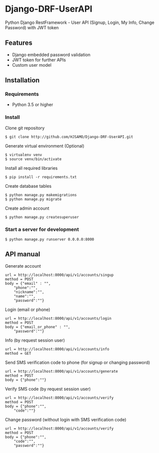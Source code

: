 # Django-DRF-UserAPI

Python Django RestFramework - User API (Signup, Login, My Info, Change Password)
with JWT token


## Features

* Django embedded password validation
* JWT token for further APIs
* Custom user model


## Installation	

### Requirements

* Python 3.5 or higher


### Install
Clone git repository

	$ git clone http://github.com/HJSAMO/Django-DRF-UserAPI.git
  
Generate virtual environment (Optional)

	$ virtualenv venv
	$ source venv/bin/activate
  
Install all required libraries

	$ pip install -r requirements.txt
  
Create database tables

	$ python manage.py makemigrations
	$ python manage.py migrate
  
Create admin account

	$ python manage.py createsuperuser
  
### Start a server for development
	$ python manage.py runserver 0.0.0.0:8000
	

## API manual

Generate account

	url = http://localhost:8000/api/v1/accounts/singup
	method = POST
	body = {"email" : "",
		"phone":"",
		"nickname":"",
		"name":"",
		"password":""}

Login (email or phone)

	url = http://localhost:8000/api/v1/accounts/login
	method = POST
	body = {"email_or_phone" : "",
		"password":""}

Info (by request session user)

	url = http://localhost:8000/api/v1/accounts/info
	method = GET

Send SMS verification code to phone (for signup or changing password)

	url = http://localhost:8000/api/v1/accounts/generate
	method = POST
	body = {"phone":""}

Verify SMS code (by request session user)

	url = http://localhost:8000/api/v1/accounts/verify
	method = POST
	body = {"phone":"",
		"code":""}

Change password (without login with SMS verification code)

	url = http://localhost:8000/api/v1/accounts/verify
	method = POST
	body = {"phone":"",
		"code":"",
		"password":""}

